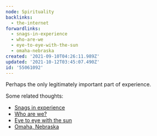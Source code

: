 ```yaml
---
node: Spirituality
backlinks:
  - the-internet
forwardlinks:
  - snags-in-experience
  - who-are-we
  - eye-to-eye-with-the-sun
  - omaha-nebraska
created: '2021-09-10T04:26:11.989Z'
updated: '2021-10-12T03:45:07.490Z'
id: '55061092'
---
```


Perhaps the only legitimately important part of experience. 

Some related thoughts:

- [Snags in experience](snags-in-experience.md)
- [Who are we?](who-are-we.md)
- [Eye to eye with the sun](eye-to-eye-with-the-sun.md)
- [Omaha, Nebraska](omaha-nebraska.md)
